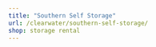 ```yaml
---
title: "Southern Self Storage"
url: /clearwater/southern-self-storage/
shop: storage rental
---
```

